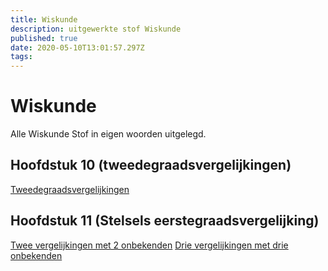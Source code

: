 ```yaml
---
title: Wiskunde
description: uitgewerkte stof Wiskunde
published: true
date: 2020-05-10T13:01:57.297Z
tags: 
---
```


# Wiskunde
Alle Wiskunde Stof in eigen woorden uitgelegd.

## Hoofdstuk 10 (tweedegraadsvergelijkingen)
[Tweedegraadsvergelijkingen](/Tweedegraadsvergelijkingen)

## Hoofdstuk 11 (Stelsels eerstegraadsvergelijking)
[Twee vergelijkingen met 2 onbekenden](/twee-vergelijkingen-met-2-onbekenden)
[Drie vergelijkingen met drie onbekenden](/drie-vergelijkingen-met-drie-onbekende)